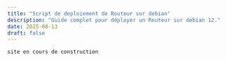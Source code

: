 ```yaml
---
title: "Script de deploiement de Routeur sur debian"
description: "Guide complet pour déployer un Routeur sur debian 12."
date: 2025-08-13
draft: false
---
```


``` 
site en cours de construction
``` 